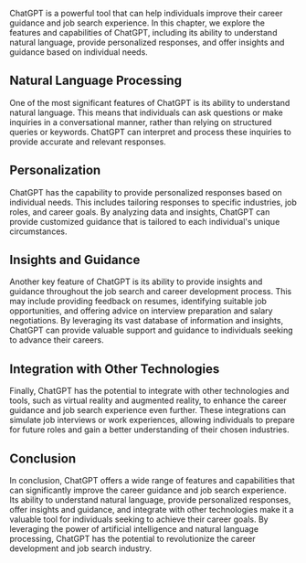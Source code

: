 
ChatGPT is a powerful tool that can help individuals improve their career guidance and job search experience. In this chapter, we explore the features and capabilities of ChatGPT, including its ability to understand natural language, provide personalized responses, and offer insights and guidance based on individual needs.

Natural Language Processing
---------------------------

One of the most significant features of ChatGPT is its ability to understand natural language. This means that individuals can ask questions or make inquiries in a conversational manner, rather than relying on structured queries or keywords. ChatGPT can interpret and process these inquiries to provide accurate and relevant responses.

Personalization
---------------

ChatGPT has the capability to provide personalized responses based on individual needs. This includes tailoring responses to specific industries, job roles, and career goals. By analyzing data and insights, ChatGPT can provide customized guidance that is tailored to each individual's unique circumstances.

Insights and Guidance
---------------------

Another key feature of ChatGPT is its ability to provide insights and guidance throughout the job search and career development process. This may include providing feedback on resumes, identifying suitable job opportunities, and offering advice on interview preparation and salary negotiations. By leveraging its vast database of information and insights, ChatGPT can provide valuable support and guidance to individuals seeking to advance their careers.

Integration with Other Technologies
-----------------------------------

Finally, ChatGPT has the potential to integrate with other technologies and tools, such as virtual reality and augmented reality, to enhance the career guidance and job search experience even further. These integrations can simulate job interviews or work experiences, allowing individuals to prepare for future roles and gain a better understanding of their chosen industries.

Conclusion
----------

In conclusion, ChatGPT offers a wide range of features and capabilities that can significantly improve the career guidance and job search experience. Its ability to understand natural language, provide personalized responses, offer insights and guidance, and integrate with other technologies make it a valuable tool for individuals seeking to achieve their career goals. By leveraging the power of artificial intelligence and natural language processing, ChatGPT has the potential to revolutionize the career development and job search industry.
